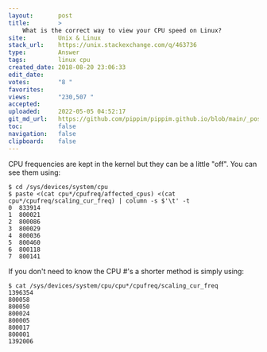 ```yaml
---
layout:       post
title:        >
    What is the correct way to view your CPU speed on Linux?
site:         Unix & Linux
stack_url:    https://unix.stackexchange.com/q/463736
type:         Answer
tags:         linux cpu
created_date: 2018-08-20 23:06:33
edit_date:    
votes:        "8 "
favorites:    
views:        "230,507 "
accepted:     
uploaded:     2022-05-05 04:52:17
git_md_url:   https://github.com/pippim/pippim.github.io/blob/main/_posts/2018/2018-08-20-What-is-the-correct-way-to-view-your-CPU-speed-on-Linux_.md
toc:          false
navigation:   false
clipboard:    false
---
```


CPU frequencies are kept in the kernel but they can be a little "off". You can see them using:

``` 
$ cd /sys/devices/system/cpu
$ paste <(cat cpu*/cpufreq/affected_cpus) <(cat cpu*/cpufreq/scaling_cur_freq) | column -s $'\t' -t
0  833914
1  800021
2  800086
3  800029
4  800036
5  800460
6  800118
7  800141
```

If you don't need to know the CPU #'s a shorter method is simply using:

``` 
$ cat /sys/devices/system/cpu/cpu*/cpufreq/scaling_cur_freq
1396354
800058
800050
800024
800005
800017
800001
1392006
```

